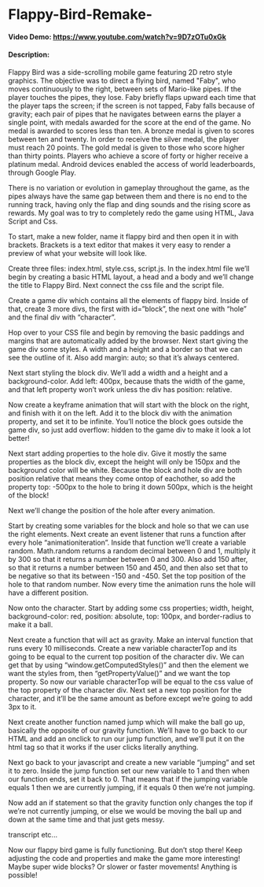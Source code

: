 # Flappy-Bird-Remake-
#### Video Demo:  <https://www.youtube.com/watch?v=9D7zOTu0xGk>
#### Description:
Flappy Bird was a side-scrolling mobile game featuring 2D retro style graphics. The objective was to direct a flying bird, named "Faby", who moves continuously to the right, between sets of Mario-like pipes. If the player touches the pipes, they lose. Faby briefly flaps upward each time that the player taps the screen; if the screen is not tapped, Faby falls because of gravity; each pair of pipes that he navigates between earns the player a single point, with medals awarded for the score at the end of the game. No medal is awarded to scores less than ten. A bronze medal is given to scores between ten and twenty. In order to receive the silver medal, the player must reach 20 points. The gold medal is given to those who score higher than thirty points. Players who achieve a score of forty or higher receive a platinum medal. Android devices enabled the access of world leaderboards, through Google Play.

There is no variation or evolution in gameplay throughout the game, as the pipes always have the same gap between them and there is no end to the running track, having only the flap and ding sounds and the rising score as rewards.
My goal was to try to completely redo the game using HTML, Java Script and Css.



To start, make a new folder, name it flappy bird and then open it in with brackets. Brackets is a text editor that makes it very easy to render a preview of what your website will look like.

Create three files: index.html, style.css, script.js. In the index.html file we’ll begin by creating a basic HTML layout, a head and a body and we’ll change the title to Flappy Bird. Next connect the css file and the script file. 

Create a game div which contains all the elements of flappy bird. Inside of that, create 3 more divs, the first with id=”block”, the next one with “hole” and the final div with “character”. 

Hop over to your CSS file and begin by removing the basic paddings and margins that are automatically added by the browser. Next start giving the game div some styles. A width and a height and a border so that we can see the outline of it. Also add margin: auto; so that it’s always centered. 

Next start styling the block div. We’ll add a width and a height and a background-color. Add left: 400px, because thats the width of the game, and that left property won’t work unless the div has position: relative.

Now create a keyframe animation that will start with the block on the right, and finish with it on the left. Add it to the block div with the animation property, and set it to be infinite. You’ll notice the block goes outside the game div, so just add overflow: hidden to the game div to make it look a lot better!

Next start adding properties to the hole div. Give it mostly the same properties as the block div, except the height will only be 150px and the background color will be white. Because the block and hole div are both position relative that means they come ontop of eachother, so add the property top: -500px to the hole to bring it down 500px, which is the height of the block! 

Next we’ll change the position of the hole after every animation.

Start by creating some variables for the block and hole so that we can use the right elements. Next create an event listener that runs a function after every hole “animationiteration”. Inside that function we’ll create a variable random. Math.random returns a random decimal between 0 and 1, multiply it by 300 so that it returns a number between 0 and 300. Also add 150 after, so that it returns a number between 150 and 450, and then also set that to be negative so that its between -150 and -450. Set the top position of the hole to that random number. Now every time the animation runs the hole will have a different position.

Now onto the character. Start by adding some css properties; width, height, background-color: red, position: absolute, top: 100px, and border-radius to make it a ball.

Next create a function that will act as gravity. Make an interval function that runs every 10 milliseconds. Create a new variable characterTop and its going to be equal to the current top position of the character div. We can get that by using “window.getComputedStyles()” and then the element we want the styles from, then “getPropertyValue()” and we want the top property. So now our variable characterTop will be equal to the css value of the top property of the character div. Next set a new top position for the character, and it’ll be the same amount as before except we’re going to add 3px to it. 

Next create another function named jump which will make the ball go up, basically the opposite of our gravity function. We’ll have to go back to our HTML and add an onclick to run our jump function, and we’ll put it on the html tag so that it works if the user clicks literally anything. 

Next go back to your javascript and create a new variable “jumping” and set it to zero.
Inside the jump function set our new variable to 1 and then when our function ends, set it back to 0. That means that if the jumping variable equals 1 then we are currently jumping, if it equals 0 then we’re not jumping. 

Now add an if statement so that the gravity function only changes the top if we’re not currently jumping, or else we would be moving the ball up and down at the same time and that just gets messy.

transcript etc...

Now our flappy bird game is fully functioning. But don’t stop there! Keep adjusting the code and properties and make the game more interesting! Maybe super wide blocks? Or slower or faster movements! Anything is possible!
